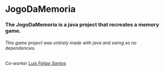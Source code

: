# JogoDaMemoria
### The JogoDaMemoria is a java project that recreates a memory game.

###### This game project was entirely made with java and swing so no dependencies.
###### Co-worker [Luis Felipe Santos](https://github.com/luisfelipesantos)
